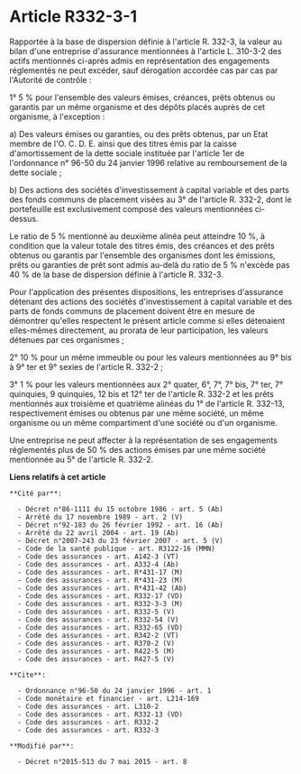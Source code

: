 # Article R332-3-1

Rapportée à la base de dispersion définie à l'article R. 332-3, la valeur au bilan d'une entreprise d'assurance mentionnées à
l'article L. 310-3-2 des actifs mentionnés ci-après admis en représentation des engagements réglementés ne peut excéder, sauf
dérogation accordée cas par cas par l'Autorité de contrôle : 

1° 5 % pour l'ensemble des valeurs émises, créances, prêts obtenus ou garantis par un même organisme et des dépôts placés
auprès de cet organisme, à l'exception : 

a) Des valeurs émises ou garanties, ou des prêts obtenus, par un Etat membre de l'O. C. D. E. ainsi que des titres émis par
la caisse d'amortissement de la dette sociale instituée par l'article 1er de l'ordonnance n° 96-50 du 24 janvier 1996
relative au remboursement de la dette sociale ; 

b) Des actions des sociétés d'investissement à capital variable et des parts des fonds communs de placement visées au 3° de
l'article R. 332-2, dont le portefeuille est exclusivement composé des valeurs mentionnées ci-dessus. 

Le ratio de 5 % mentionné au deuxième alinéa peut atteindre 10 %, à condition que la valeur totale des titres émis, des
créances et des prêts obtenus ou garantis par l'ensemble des organismes dont les émissions, prêts ou garanties de prêt sont
admis au-delà du ratio de 5 % n'excède pas 40 % de la base de dispersion définie à l'article R. 332-3.

Pour l'application des présentes dispositions, les entreprises d'assurance détenant des actions des sociétés d'investissement
à capital variable et des parts de fonds communs de placement doivent être en mesure de démontrer qu'elles respectent le
présent article comme si elles détenaient elles-mêmes directement, au prorata de leur participation, les valeurs détenues par
ces organismes ;

2° 10 % pour un même immeuble ou pour les valeurs mentionnées au 9° bis à 9° ter et 9° sexies de l'article R. 332-2 ; 

3° 1 % pour les valeurs mentionnées aux 2° quater, 6°, 7°, 7° bis, 7° ter, 7° quinquies, 9 quinquies, 12 bis et 12° ter de
l'article R. 332-2 et les prêts mentionnés aux troisième et quatrième alinéas du 1° de l'article R. 332-13, respectivement
émises ou obtenus par une même société, un même organisme ou un même compartiment d'une société ou d'un organisme. 

Une entreprise ne peut affecter à la représentation de ses engagements réglementés plus de 50 % des actions émises par une
même société mentionnée au 5° de l'article R. 332-2.

**Liens relatifs à cet article**

	**Cité par**:

	  - Décret n°86-1111 du 15 octobre 1986 - art. 5 (Ab)
	  - Arrêté du 17 novembre 1989 - art. 2 (V)
	  - Décret n°92-183 du 26 février 1992 - art. 16 (Ab)
	  - Arrêté du 22 avril 2004 - art. 19 (Ab)
	  - Décret n°2007-243 du 23 février 2007 - art. 5 (V)
	  - Code de la santé publique - art. R3122-16 (MMN)
	  - Code des assurances - art. A142-3 (VT)
	  - Code des assurances - art. A332-4 (Ab)
	  - Code des assurances - art. R*431-17 (M)
	  - Code des assurances - art. R*431-23 (M)
	  - Code des assurances - art. R*431-42 (Ab)
	  - Code des assurances - art. R332-17 (VD)
	  - Code des assurances - art. R332-3-3 (M)
	  - Code des assurances - art. R332-5 (V)
	  - Code des assurances - art. R332-54 (V)
	  - Code des assurances - art. R332-65 (VD)
	  - Code des assurances - art. R342-2 (VT)
	  - Code des assurances - art. R370-2 (V)
	  - Code des assurances - art. R422-5 (M)
	  - Code des assurances - art. R427-5 (V)

	**Cite**:

	  - Ordonnance n°96-50 du 24 janvier 1996 - art. 1
	  - Code monétaire et financier - art. L214-169
	  - Code des assurances - art. L310-2
	  - Code des assurances - art. R332-13 (VD)
	  - Code des assurances - art. R332-2
	  - Code des assurances - art. R332-3

	**Modifié par**:

	  - Décret n°2015-513 du 7 mai 2015 - art. 8
